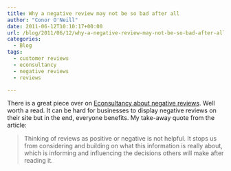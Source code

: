 ```yaml
---
title: Why a negative review may not be so bad after all
author: "Conor O'Neill"
date: 2011-06-12T10:10:17+00:00
url: /blog/2011/06/12/why-a-negative-review-may-not-be-so-bad-after-all/
categories:
  - Blog
tags:
  - customer reviews
  - econsultancy
  - negative reviews
  - reviews

---
```

There is a great piece over on [Econsultancy about negative reviews][1]. Well worth a read. It can be hard for businesses to display negative reviews on their site but in the end, everyone benefits. My take-away quote from the article:

> Thinking of reviews as positive or negative is not helpful. It stops us from considering and building on what this information is really about, which is informing and influencing the decisions others will make after reading it.

 [1]: http://econsultancy.com/uk/blog/7622-why-a-negative-review-may-not-be-negative-at-all